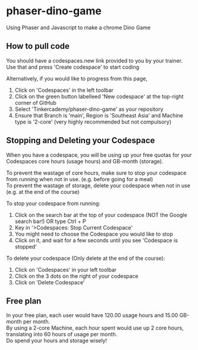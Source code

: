 # phaser-dino-game
Using Phaser and Javascript to make a chrome Dino Game


## How to pull code
You should have a codespaces.new link provided to you by your trainer. Use that and press 'Create codespace' to start coding

Alternatively, if you would like to progress from this page, 
1. Click on 'Codespaces' in the left toolbar
2. Click on the green button labelleed 'New codespace' at the top-right corner of GitHub 
3. Select 'Tinkercademy/phaser-dino-game' as your repository
4. Ensure that Branch is 'main', Region is 'Southeast Asia' and Machine type is '2-core' (very highly recommended but not compulsory)

## Stopping and Deleting your Codespace
When you have a codespace, you will be using up your free quotas for your Codespaces core hours (usage hours) and GB-month (storage).   

To prevent the wastage of core hours, make sure to stop your codespace from running when not in use. (e.g. before going for a meal)  
To prevent the wastage of storage, delete your codespace when not in use (e.g. at the end of the course)

To stop your codespace from running:
1. Click on the search bar at the top of your codespace (NOT the Google search bar!) OR type Ctrl + P
2. Key in '>Codespaces: Stop Current Codespace'
3. You might need to choose the Codespace you would like to stop
4. Click on it, and wait for a few seconds until you see 'Codespace is stopped'


To delete your codespace (Only delete at the end of the course):
1. Click on 'Codespaces' in your left toolbar
2. Click on the 3 dots on the right of your codespace
3. Click on 'Delete Codespace'

## Free plan
In your free plan, each user would have 120.00 usage hours and 15.00 GB-month per month.  
By using a 2-core Machine, each hour spent would use up 2 core hours, translating into 60 hours of usage per month.  
Do spend your hours and storage wisely!


